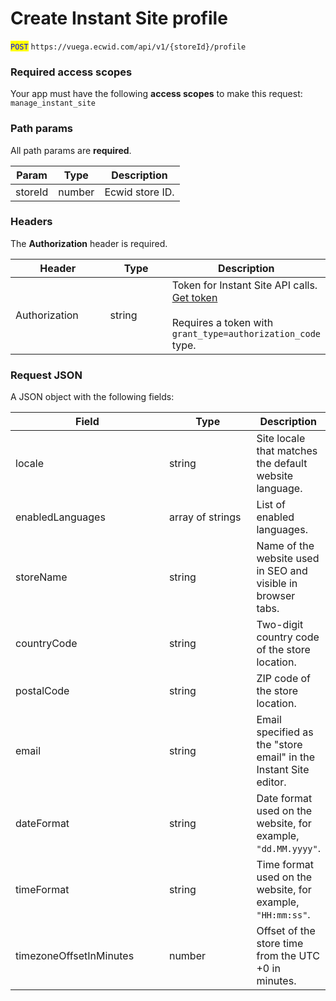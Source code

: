 # Create Instant Site profile

<mark style="color:blue;">`POST`</mark> `https://vuega.ecwid.com/api/v1/{storeId}/profile`

### Required access scopes

Your app must have the following **access scopes** to make this request: `manage_instant_site`

### Path params

All path params are **required**.

| Param   | Type   | Description     |
| ------- | ------ | --------------- |
| storeId | number | Ecwid store ID. |

### Headers

The **Authorization** header is required.

<table><thead><tr><th width="138.484375">Header</th><th width="86.42578125">Type</th><th>Description</th></tr></thead><tbody><tr><td>Authorization</td><td>string</td><td>Token for Instant Site API calls. <a href="../get-instant-site-api-token.md">Get token</a><br><br>Requires a token with <code>grant_type=authorization_code</code> type.</td></tr></tbody></table>

### Request JSON

A JSON object with the following fields:

<table><thead><tr><th width="238.53125">Field</th><th width="137.38671875">Type</th><th>Description</th></tr></thead><tbody><tr><td>locale</td><td>string</td><td>Site locale that matches the default website language.</td></tr><tr><td>enabledLanguages</td><td>array of strings</td><td>List of enabled languages.</td></tr><tr><td>storeName</td><td>string</td><td>Name of the website used in SEO and visible in browser tabs.</td></tr><tr><td>countryCode</td><td>string</td><td>Two-digit country code of the store location.</td></tr><tr><td>postalCode</td><td>string</td><td>ZIP code of the store location.</td></tr><tr><td>email</td><td>string</td><td>Email specified as the "store email" in the Instant Site editor.</td></tr><tr><td>dateFormat</td><td>string</td><td>Date format used on the website, for example, <code>"dd.MM.yyyy"</code>.</td></tr><tr><td>timeFormat</td><td>string</td><td>Time format used on the website, for example, <code>"HH:mm:ss"</code>.</td></tr><tr><td>timezoneOffsetInMinutes</td><td>number</td><td>Offset of the store time from the UTC +0 in minutes.</td></tr></tbody></table>

